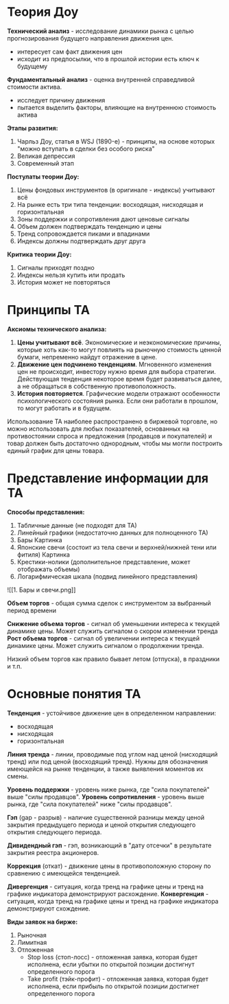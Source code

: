 # Теория Доу

**Технический анализ** - исследование динамики рынка с целью прогнозирования будущего направления движения цен.
- интересует сам факт движения цен
- исходит из предпосылки, что в прошлой истории есть ключ к будущему

**Фундаментальный анализ** - оценка внутренней справедливой стоимости актива.
- исследует причину движения
- пытается выделить факторы, влияющие на внутреннюю стоимость актива

**Этапы развития:**
1. Чарльз Доу, статья в WSJ (1890-е) - принципы, на основе которых "можно вступать в сделки без особого риска"
2. Великая депрессия
3. Современный этап

**Постулаты теории Доу:**
1. Цены фондовых инструментов (в оригинале - индексы) учитывают всё
2. На рынке есть три типа тенденции: восходящая, нисходящая и горизонтальная
3. Зоны поддержки и сопротивления дают ценовые сигналы
4. Объем должен подтверждать тенденцию и цены
5. Тренд сопровождается пиками и впадинами
6. Индексы должны подтверждать друг друга

**Критика теории Доу:**
1. Сигналы приходят поздно
2. Индексы нельзя купить или продать
3. История может не повторяться
# Принципы ТА

**Аксиомы технического анализа:**
1. **Цены учитывают всё**. Экономические и неэкономические причины, которые хоть как-то могут повлиять на рыночную стоимость ценной бумаги, непременно найдут отражение в цене.
2. **Движение цен подчинено тенденциям**. Мгновенного изменения цен не происходит, инвестору нужно время для выбора стратегии. Действующая тенденция некоторое время будет развиваться далее, а не обращаться в собственную противоположность.
3. **История повторяется**. Графические модели отражают особенности психологического состояния рынка. Если они работали в прошлом, то могут работать и в будущем.

Использование ТА наиболее распространено в биржевой торговле, но можно использовать для любых показателей, основанных на противостоянии спроса и предложения (продавцов и покупателей) и товар должен быть достаточно однородным, чтобы мы могли построить единый график для цены товара.
# Представление информации для ТА

**Способы представления:**
1. Табличные данные (не подходят для ТА)
2. Линейный графики (недостаточно данных для полноценного ТА)
3. Бары
Картинка
4. Японские свечи (состоит из тела свечи и верхней/нижней тени или фитиля)
Картинка
5. Крестики-нолики (дополнительное представление, может отображать объемы)
6. Логарифмическая шкала (подвид линейного представления)

![[1. Бары и свечи.png]]

**Объем торгов** - общая сумма сделок с инструментом за выбранный период времени

**Снижение объема торгов** - сигнал об уменьшении интереса к текущей динамике цены. Может служить сигналом о скором изменении тренда
**Рост объема торгов** - сигнал об увеличении интереса к текущей динамике цены. Может служить сигналом о продолжении тренда.

Низкий объем торгов как правило бывает летом (отпуска), в праздники и т.п.
# Основные понятия ТА

**Тенденция** - устойчивое движение цен в определенном направлении:
- восходящая
- нисходящая
- горизонтальная

**Линия тренда** - линии, проводимые под углом над ценой (нисходящий  тренд) или под ценой (восходящий тренд).
Нужны для обозначения имеющейся на рынке тенденции, а также выявления моментов их смены.

**Уровень поддержки** - уровень ниже рынка, где "сила покупателей" выше "силы продавцов".
**Уровень сопротивления** - уровень выше рынка, где "сила покупателей" ниже "силы продавцов".

**Гэп** (gap - разрыв) - наличие существенной разницы между ценой закрытия предыдущего периода и ценой открытия следующего открытия следующего периода.

**Дивидендный гэп** - гэп, возникающий в "дату отсечки" в результате закрытия реестра акционеров.

**Коррекция** (откат) - движение цены в противоположную сторону по сравнению с имеющейся тенденцией.

**Дивергенция** - ситуация, когда тренд на графике цены и тренд на графике индикатора демонстрируют расхождение.
**Конвергенция** - ситуация, когда тренд на графике цены и тренд на графике индикатора демонстрируют схождение.

**Виды заявок на бирже:**
1. Рыночная
2. Лимитная
3. Отложенная
	- Stop loss (стоп-лосс) - отложенная заявка, которая будет исполнена, если убытки по открытой позиции достигнут определенного порога
	- Take profit (тэйк-профит) - отложенная заявка, которая будет исполнена, если прибыль по открытой позиции достигнет определенного порога
